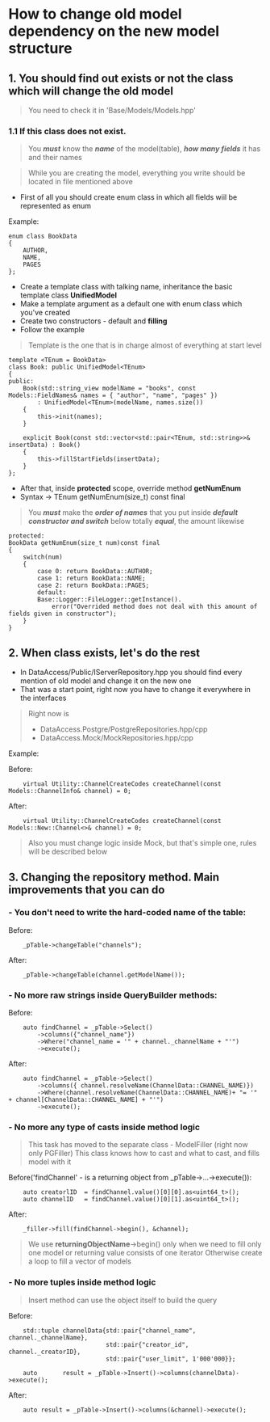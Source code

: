 # How to change old model dependency on the new model structure

## 1. You should find out exists or not the class which will change the old model

> You need to check it in 'Base/Models/Models.hpp'

### 1.1 If this class does not exist.

> You ***must*** know the ***name*** of the model(table), ***how many fields*** it has and their names

> While you are creating the model, everything you write should be located in file mentioned above

- First of all you should create enum class in which all fields wiil be represented as enum

Example:
```
enum class BookData
{
	AUTHOR,
	NAME,
	PAGES
};
```

- Create a template class with talking name, inheritance the basic template class **UnifiedModel**
- Make a template argument as a default one with enum class which you've created
- Create two constructors - default and __filling__
- Follow the example

> Template is the one that is in charge almost of everything at start level

```
template <TEnum = BookData>
class Book: public UnifiedModel<TEnum>
{
public:
	Book(std::string_view modelName = "books", const Models::FieldNames& names = { "author", "name", "pages" })
        : UnifiedModel<TEnum>(modelName, names.size())
    {     
        this->init(names);
    }

    explicit Book(const std::vector<std::pair<TEnum, std::string>>& insertData) : Book()
    {
        this->fillStartFields(insertData);
    }
};
```

- After that, inside **protected** scope, override method **getNumEnum**
- Syntax -> TEnum getNumEnum(size_t) const final

> You ***must*** make the ***order of names*** that you put inside ***default constructor and switch*** below totally ***equal***, the amount likewise

```
protected:
BookData getNumEnum(size_t num)const final
{
    switch(num)
    {
        case 0: return BookData::AUTHOR;
        case 1: return BookData::NAME;
        case 2: return BookData::PAGES;
        default: 
        Base::Logger::FileLogger::getInstance().
            error("Overrided method does not deal with this amount of fields given in constructor");
    }
}
```

## 2. When class exists, let's do the rest

- In DataAccess/Public/IServerRepository.hpp you should find every mention of old model and change it on the new one
- That was a start point, right now you have to change it everywhere in the interfaces

> Right now is
> - DataAccess.Postgre/PostgreRepositories.hpp/cpp
> - DataAccess.Mock/MockRepositories.hpp/cpp

Example:

Before:
```
    virtual Utility::ChannelCreateCodes createChannel(const Models::ChannelInfo& channel) = 0;
```

After:
```
    virtual Utility::ChannelCreateCodes createChannel(const Models::New::Channel<>& channel) = 0;
```

> Also you must change logic inside Mock, but that's simple one, rules will be described below


## 3. Changing the repository method. Main improvements that you can do


### - You don't need to write the hard-coded name of the table:

Before:
```
    _pTable->changeTable("channels");
```

After:
```
    _pTable->changeTable(channel.getModelName());
```


### - No more raw strings inside QueryBuilder methods:

Before:
```
    auto findChannel = _pTable->Select()
        ->columns({"channel_name"})
        ->Where("channel_name = '" + channel._channelName + "'")
        ->execute();
```

After:
```
    auto findChannel = _pTable->Select()
        ->columns({ channel.resolveName(ChannelData::CHANNEL_NAME)})
        ->Where(channel.resolveName(ChannelData::CHANNEL_NAME)+ "= '" + channel[ChannelData::CHANNEL_NAME] + "'")
        ->execute();
```


### - No more any type of casts inside method logic

> This task has moved to the separate class - ModelFiller (right now only PGFiller)
> This class knows how to cast and what to cast, and fills model with it

Before('findChannel' - is a returning object from _pTable->...->execute()):
```
    auto creatorlID  = findChannel.value()[0][0].as<uint64_t>();
    auto channelID   = findChannel.value()[0][1].as<uint64_t>();
```

After:
```
    _filler->fill(findChannel->begin(), &channel);
```

> We use __returningObjectName__->begin() only when we need to fill only one model or returning value consists of one iterator
> Otherwise create a loop to fill a vector of models


### - No more tuples inside method logic

> Insert method can use the object itself to build the query

Before:
```
    std::tuple channelData{std::pair{"channel_name", channel._channelName},
                           std::pair{"creator_id", channel._creatorID},
                           std::pair{"user_limit", 1'000'000}};

    auto       result = _pTable->Insert()->columns(channelData)->execute();
```

After:
```
    auto result = _pTable->Insert()->columns(&channel)->execute();
```
